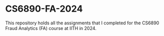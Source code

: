 # CS6890-FA-2024
This repository holds all the assignments that I completed for the CS6890 Fraud Analytics (FA) course at IITH in 2024.
